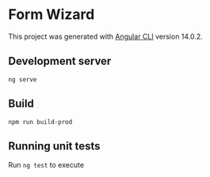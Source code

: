 # Form Wizard

This project was generated with [Angular CLI](https://github.com/angular/angular-cli) version 14.0.2.

## Development server

`ng serve`

## Build

`npm run build-prod`

## Running unit tests

Run `ng test` to execute
